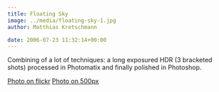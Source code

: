 ```yaml
---
title: Floating Sky
image: ../media/floating-sky-1.jpg
author: Matthias Kretschmann

date: 2006-07-23 11:32:14+00:00
---
```


Combining of a lot of techniques: a long exposured HDR (3 bracketed shots) processed in Photomatix and finally polished in Photoshop.

[Photo on flickr](http://www.flickr.com/photos/krema/2214959926) [Photo on 500px](http://500px.com/photo/2661090)
